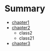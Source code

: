 # Summary

* [chapter1](content/chapter1.md)
* [chapter2](content/chapter2.md)
   * class2
   * class21
* [chapter3](content/chapter3.md)

